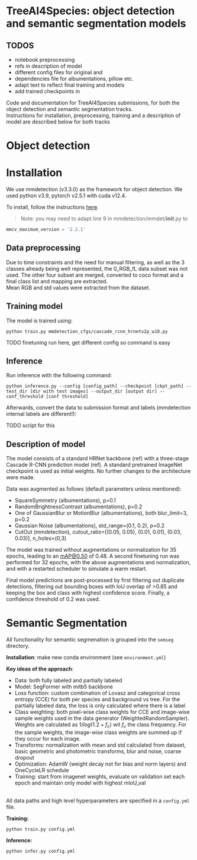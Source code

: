 # TreeAI4Species: object detection and semantic segmentation models

## TODOS
- notebook preprocessing
- refs in description of model
- different config files for original and 
- dependencies file for albumentations, pillow etc.
- adapt text to reflect final training and models
- add trained checkpoints in 

Code and documentation for TreeAI4Species submissions, for both the object detection and semantic segmentation tracks.  
Instructions for installation, preprocessing, training and a description of model are described below for both tracks

# Object detection

# Installation

We use mmdetection (v3.3.0) as the framework for object detection.
We used python v3.9, pytorch v2.5.1 with cuda v12.4.

To install, follow the instructions [here](https://mmdetection.readthedocs.io/en/latest/get_started.html).  
> Note: you may need to adapt line 9 in mmdetection/mmdet/__init__.py to 
```python
mmcv_maximum_version = '2.2.1'
```

## Data preprocessing

Due to time constraints and the need for manual filtering, as well as the 3 classes already being well represented, the 0_RGB_fL data subset was not used. The other four subset are merged, converted to coco format and a final class list and mapping are extracted.  
Mean RGB and std values were extracted from the dataset.

## Training model

The model is trained using:
```
python train.py mmdetection_cfgs/cascade_rcnn_hrnetv2p_w18.py
```
TODO finetuning run here, get different config so command is easy

## Inference

Run inference with the following command:
```
python inference.py --config [config_path] --checkpoint [ckpt_path] --test_dir [dir with test images] --output_dir [output dir] --conf_threshold [conf threshold]
```
Afterwards, convert the data to submission format and labels (mmdetection internal labels are different!):

TODO script for this


## Description of model

The model consists of a standard HRNet backbone (ref) with a three-stage Cascade R-CNN prediction model (ref).
A standard pretrained ImageNet checkpoint is used as initial weights. No further changes to the architecture were made.

Data was augmented as follows (default parameters unless mentioned):
- SquareSymmetry (albumentations), p=0.1
- RandomBrightnessContrast (albumentations), p=0.2
- One of GaussianBlur or MotionBlur (albumentations), both blur_limit=3, p=0.2
- Gaussian Noise (albumentations), std_range=(0.1, 0.2), p=0.2
- CutOut (mmdetection), cutout_ratio=[(0.05, 0.05), (0.01, 0.01), (0.03, 0.03)], n_holes=(0,3)

The model was trained without augmentations or normalization for 35 epochs, leading to an mAP@0.50 of 0.48.
A second finetuning run was performed for 32 epochs, with the above augmentations and normalization, and with a restarted scheduler to simulate a warm restart.

Final model predictions are post-processed by first filtering out duplicate detections, filtering out bounding boxes with IoU overlap of >0.85 and keeping the box and class with highest confidence score. Finally, a confidence threshold of 0.2 was used.


# Semantic Segmentation

All functionality for semantic segmenation is grouped into the `semseg` directory.

**Installation**: make new conda environment (see `environment.yml`)

**Key ideas of the approach**:
- Data: both fully labeled and partially labeled
- Model: SegFormer with mitb5 backbone
- Loss function: custom combination of Lovasz and categorical cross entropy (CCE) for both per species and background vs tree. For the partially labeled data, the loss is only calculated where there is a label
- Class weighting: both pixel-wise class weights for CCE and image-wise sample weights used in the data generator (WeightedRandomSampler). Weights are calculated as $1 / log(1.2 + f_c)$ wit $f_c$ the class frequency. For the sample weights, the image-wise class weights are summed up if they occur for each image.
- Transforms: normalization with mean and std calculated from dataset, basic geometric and photometric transforms, blur and noise, coarse dropout
- Optimization: AdamW (weight decay not for bias and norm layers) and OneCycleLR schedule
- Training: start from imagenet weights, evaluate on validation set each epoch and maintain only model with highest mIoU_val

\
All data paths and high level hyperparameters are specified in a `config.yml` file.

**Training:**

```
python train.py config.yml
```

**Inference:**

```
python infer.py config.yml
```
